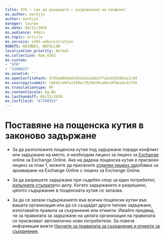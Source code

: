 ```yaml
---
title: 976 – как да разрешите – разрешаване на конфликт
ms.author: markjjo
author: markjjo
manager: lauraw
ms.date: 04/21/2020
ms.audience: Admin
ms.topic: article
ms.service: o365-administration
ROBOTS: NOINDEX, NOFOLLOW
localization_priority: Normal
ms.collection: Adm_O365
ms.custom:
- "976"
- "3100023"
ms.assetid: ''
ms.openlocfilehash: 47d5a0866a6e92da2a3abb377a5e93918b5a1c9d
ms.sourcegitcommit: c6692ce0fa1358ec3529e59ca0ecdfdea4cdc759
ms.translationtype: MT
ms.contentlocale: bg-BG
ms.lasthandoff: 09/15/2020
ms.locfileid: "47780552"
---
```

# <a name="place-a-mailbox-on-legal-hold"></a>Поставяне на пощенска кутия в законово задържане

- За да разположите пощенска кутия под задържане поради конфликт или задържане на място, е необходим лиценз за лиценз за [Exchange](https://docs.microsoft.com/office365/servicedescriptions/office-365-platform-service-description/office-365-plan-options) online за Exchange Online. Ако на дадена пощенска кутия е присвоен лиценз за план 1, можете да присвоите [отделен лиценз за](https://docs.microsoft.com/office365/servicedescriptions/exchange-online-archiving-service-description)добавка за архивиране на Exchange Online с лиценз за Exchange Online.

- За да разрешите задържане при съдебен спор за един потребител, [изпълнете стъпките](https://docs.microsoft.com/microsoft-365/compliance/create-a-litigation-hold)по-долу. Когато задържането е разрешено, цялото съдържание в пощенската кутия се запазва.

- За да се запази съдържанието във всички пощенски кутии във вашата организация или да се създадат други типове задържане, използвайте правила за съхранение или етикети. Имайте предвид, че за правилата за задържане на цялата организация на правилата се присвояват автоматично нови потребители. За повече информация вижте [Научете за правилата за съхранение и етикети за съхранение](https://docs.microsoft.com/microsoft-365/compliance/retention-policies#applying-a-retention-policy-to-an-entire-organization-or-specific-locations). 
